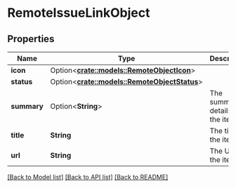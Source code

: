 # RemoteIssueLinkObject

## Properties

Name | Type | Description | Notes
------------ | ------------- | ------------- | -------------
**icon** | Option<[**crate::models::RemoteObjectIcon**](RemoteObject_icon.md)> |  | [optional]
**status** | Option<[**crate::models::RemoteObjectStatus**](RemoteObject_status.md)> |  | [optional]
**summary** | Option<**String**> | The summary details of the item. | [optional]
**title** | **String** | The title of the item. | 
**url** | **String** | The URL of the item. | 

[[Back to Model list]](../README.md#documentation-for-models) [[Back to API list]](../README.md#documentation-for-api-endpoints) [[Back to README]](../README.md)


